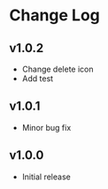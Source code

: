 # Change Log

## v1.0.2

- Change delete icon
- Add test

## v1.0.1

- Minor bug fix

## v1.0.0

- Initial release
